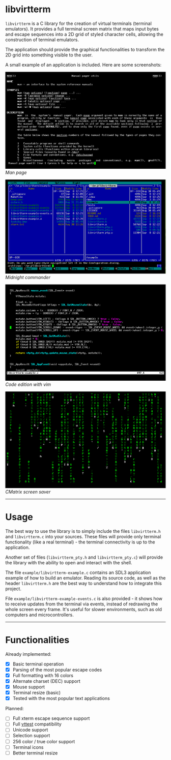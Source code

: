 # libvirtterm

`libvirtterm` is a C library for the creation of virtual terminals (terminal emulators). It provides a full terminal
screen matrix that maps input bytes and escape sequences into a 2D grid of styled character cells,
allowing the construction of terminal emulators.

The application should provide the graphical functionalities to transform the 2D grid into something visible to the user.

A small example of an application is included. Here are some screenshots:

![man](screenshots/man.png)
*Man page*

![mc](screenshots/mc.png)
*Midnight commander*

![vim](screenshots/vim.png)
*Code edition with vim*

![cmatrix](screenshots/cmatrix.png)
*CMatrix screen saver*

---

# Usage

The best way to use the library is to simply include the files `libvirtterm.h` and `libvirtterm.c` into your sources.
These files will provide only terminal functionality (like a real terminal) - the terminal connectivity is up to the
application.

Another set of files (`libvirtterm_pty.h` and `libvirtterm_pty.c`) will provide the library with the ability to open
and interact with the shell.

The file `example/libvirtterm-example.c` contains an SDL3 application example of how to build an emulator. Reading its
source code, as well as the header `libvirtterm.h` are the best way to understand how to integrate this project.

File `example/libvirtterm-example-events.c` is also provided - it shows how to receive updates from the terminal via
events, instead of redrawing the whole screen every frame. It's useful for slower environments, such as old computers
and microcontrollers.

---

# Functionalities

Already implemented:

- [x] Basic terminal operation
- [x] Parsing of the most popular escape codes
- [x] Full formatting with 16 colors
- [x] Alternate charset (DEC) support
- [x] Mouse support
- [x] Terminal resize (basic)
- [x] Tested with the most popular text applications

Planned:

- [ ] Full xterm escape sequence support
- [ ] Full [vttest](https://invisible-island.net/vttest/) compatibility
- [ ] Unicode support
- [ ] Selection support
- [ ] 256 color / true color support
- [ ] Terminal icons
- [ ] Better terminal resize
